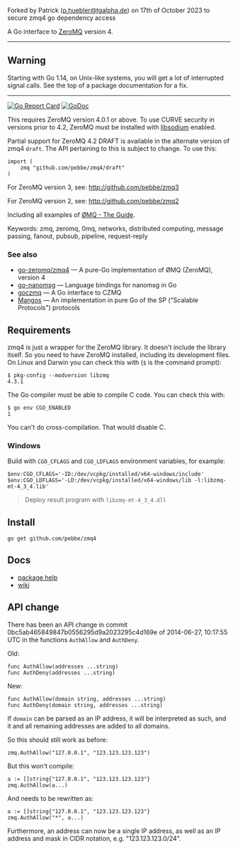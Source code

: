 Forked by Patrick (p.huebler@tgalpha.de) on 17th of October 2023 to secure zmq4 go dependency access

A Go interface to [ZeroMQ](http://www.zeromq.org/) version 4.


----------------------------------------------------------------

## Warning

Starting with Go 1.14, on Unix-like systems, you will get a lot of
interrupted signal calls. See the top of a package documentation
for a fix.

----------------------------------------------------------------


[![Go Report Card](https://goreportcard.com/badge/github.com/pebbe/zmq4)](https://goreportcard.com/report/github.com/pebbe/zmq4)
[![GoDoc](https://godoc.org/github.com/pebbe/zmq4?status.svg)](https://godoc.org/github.com/pebbe/zmq4)

This requires ZeroMQ version 4.0.1 or above. To use CURVE security in
versions prior to 4.2, ZeroMQ must be installed with
[libsodium](https://github.com/jedisct1/libsodium) enabled.

Partial support for ZeroMQ 4.2 DRAFT is available in the alternate
version of zmq4 `draft`. The API pertaining to this is subject to
change. To use this:

    import (
        zmq "github.com/pebbe/zmq4/draft"
    )

For ZeroMQ version 3, see: http://github.com/pebbe/zmq3

For ZeroMQ version 2, see: http://github.com/pebbe/zmq2

Including all examples of [ØMQ - The Guide](http://zguide.zeromq.org/page:all).

Keywords: zmq, zeromq, 0mq, networks, distributed computing, message passing, fanout, pubsub, pipeline, request-reply

### See also

 * [go-zeromq/zmq4](https://github.com/go-zeromq/zmq4) — A pure-Go implementation of ØMQ (ZeroMQ), version 4
 * [go-nanomsg](https://github.com/op/go-nanomsg) — Language bindings for nanomsg in Go
 * [goczmq](https://github.com/zeromq/goczmq) — A Go interface to CZMQ
 * [Mangos](https://github.com/go-mangos/mangos) — An implementation in pure Go of the SP ("Scalable Protocols") protocols

## Requirements

zmq4 is just a wrapper for the ZeroMQ library. It doesn't include the
library itself. So you need to have ZeroMQ installed, including its
development files. On Linux and Darwin you can check this with (`$` is
the command prompt):

```
$ pkg-config --modversion libzmq
4.3.1
```

The Go compiler must be able to compile C code. You can check this
with:
```
$ go env CGO_ENABLED
1
```

You can't do cross-compilation. That would disable C.

### Windows

Build with `CGO_CFLAGS` and `CGO_LDFLAGS` environment variables, for example:

```
$env:CGO_CFLAGS='-ID:/dev/vcpkg/installed/x64-windows/include'
$env:CGO_LDFLAGS='-LD:/dev/vcpkg/installed/x64-windows/lib -l:libzmq-mt-4_3_4.lib'
```
> Deploy result program with `libzmq-mt-4_3_4.dll`

## Install

    go get github.com/pebbe/zmq4

## Docs

 * [package help](http://godoc.org/github.com/pebbe/zmq4)
 * [wiki](https://github.com/pebbe/zmq4/wiki)

## API change

There has been an API change in commit
0bc5ab465849847b0556295d9a2023295c4d169e of 2014-06-27, 10:17:55 UTC
in the functions `AuthAllow` and `AuthDeny`.

Old:

    func AuthAllow(addresses ...string)
    func AuthDeny(addresses ...string)

New:

    func AuthAllow(domain string, addresses ...string)
    func AuthDeny(domain string, addresses ...string)

If `domain` can be parsed as an IP address, it will be interpreted as
such, and it and all remaining addresses are added to all domains.

So this should still work as before:

    zmq.AuthAllow("127.0.0.1", "123.123.123.123")

But this won't compile:

    a := []string{"127.0.0.1", "123.123.123.123"}
    zmq.AuthAllow(a...)

And needs to be rewritten as:

    a := []string{"127.0.0.1", "123.123.123.123"}
    zmq.AuthAllow("*", a...)

Furthermore, an address can now be a single IP address, as well as an IP
address and mask in CIDR notation, e.g. "123.123.123.0/24".
